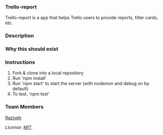 
### Trello-report
Trello-report is a app that  helps Trello users to provide reports, filter cards, etc.

### Description


### Why this should exist

### Instructions
1. Fork & clone into a local repository
2. Run 'npm install'
3. Run 'npm start' to start the server (with nodemon and debug on by default)
4. To test, 'npm test' 

### Team Members
[Raziyeh](https://github.com/Raziyehbazargan)


*License: [MIT](https://opensource.org/licenses/MIT)*.
